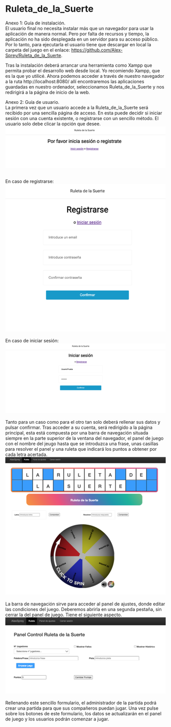 # Ruleta_de_la_Suerte
Anexo 1: Guía de instalación.					 
El usuario final no necesita instalar más que un navegador para usar la aplicación de manera normal. Pero por falta de recursos y tiempo, la aplicación no ha sido desplegada en un servidor para su acceso público.			
Por lo tanto, para ejecutarla el usuario tiene que descargar en local la carpeta del juego en el enlace: https://github.com/Alex-Sprey/Ruleta_de_la_Suerte. 

Tras la instalación deberá arrancar una herramienta como Xampp que permita probar el desarrollo web desde local. Yo recomiendo Xampp, que es la que yo utilicé. Ahora podemos acceder a través de nuestro navegador a la ruta http://localhost:8080/ allí encontraremos las aplicaciones guardadas en nuestro ordenador, seleccionamos Ruleta_de_la_Suerte y nos redirigirá a la página de inicio de la web. 	

Anexo 2: Guía de usuario.					
La primera vez que un usuario accede a la Ruleta_de_la_Suerte será recibido por una sencilla página de acceso. En esta puede decidir si iniciar sesión con una cuenta existente, o registrarse con un sencillo método. El usuario solo debe clicar la opción que desee.		
<img src="/docs/img1.png"/>			
<br>

En caso de registrarse:
<br>
<img src="/docs/img2.png"/>		
<br>
En caso de iniciar sesión:
<br>
<img src="/docs/img3.png"/>		
<br>
Tanto para un caso como para el otro tan solo deberá rellenar sus datos y pulsar confirmar. Tras acceder a su cuenta, será redirigido a la página principal, esta está compuesta por una barra de navegación situada siempre en la parte superior de la ventana del navegador, el panel de juego con el nombre del jeugo hasta que se introduzca una frase, unas casillas para resolver el panel y una ruleta que indicará los puntos a obtener por cada letra acertada.
<img src="/docs/img4.png"/>		
<br>
La barra de navegación sirve para acceder al panel de ajustes, donde editar las condiciones del juego. Deberemos abrirla en una segunda pestaña, sin cerrar la del panel de juego. Tiene el siguiente aspecto.
<img src="/docs/img5.png"/>		
<br>
Rellenando este sencillo formulario, el administrador de la partida podrá crear una partida para que sus compañeros puedan jugar. Una vez pulse sobre los botones de este formulario, los datos se actualizarán en el panel de juego y los usuarios podrán comenzar a jugar. 	
